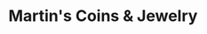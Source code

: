 ---
title: "Martin's Coins & Jewelry"
url: /south-burlington/martins-coins-and-jewelry/
shop: jewelry
---